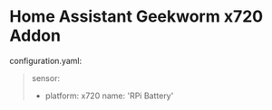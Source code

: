# Home Assistant Geekworm x720 Addon

configuration.yaml:

> sensor:
>  - platform: x720
>    name: 'RPi Battery'
